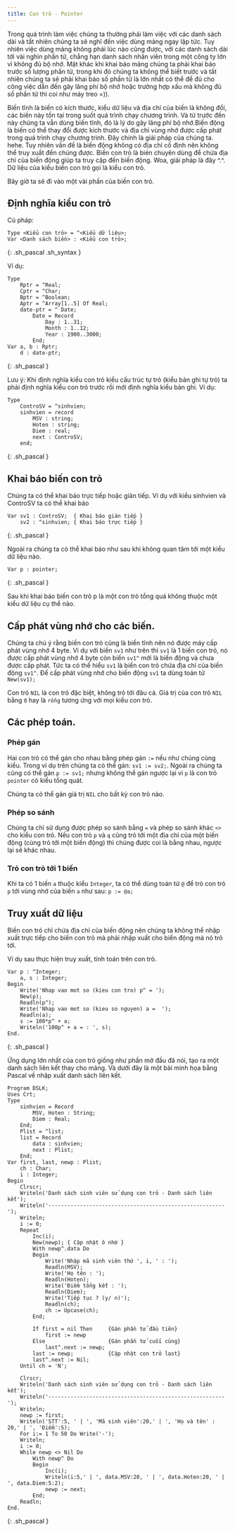 ```yaml
---
title: Con trỏ - Pointer
---
```


Trong quá trình làm việc chúng ta thường phải làm việc với các danh sách dài và tất nhiên chúng ta sẽ nghĩ đến việc dùng mảng ngay lập tức. Tuy nhiên việc dùng mảng không phải lúc nào cũng được, với các danh sách dài tới vài nghìn phần tử, chẳng hạn danh sách nhân viên trong một công ty lớn vì không đủ bộ nhớ. Mặt khác khi khai báo mảng chúng ta phải khai báo trước số lượng phần tử, trong khi đó chúng ta không thể biết trước và tất nhiên chúng ta sẽ phải khai báo số phần tử là lớn nhất có thể để đủ cho công việc dẫn đến gây lãng phí bộ nhớ hoặc trường hợp xấu mà không đủ số phần tử thì coi như máy treo =)).

Biến tĩnh là biến có kích thước, kiểu dữ liệu và địa chỉ của biến là không đổi, các biến này tồn tại trong suốt quá trình chạy chương trình. Và từ trước đến này chúng ta vẫn dùng biến tĩnh, đó là lý do gây lãng phí bộ nhớ.Biến động là biến có thể thay đổi được kích thước và địa chỉ vùng nhớ được cấp phát trong quá trình chạy chương trình. Đây chính là giải pháp của chúng ta. hehe. Tuy nhiên vấn đề là biến động không có địa chỉ cố định nên không thể truy xuất đến chúng được.
Biến con trỏ là bién chuyên dùng để chứa địa chỉ của biến động giúp ta truy cập đến biến động. Woa, giải pháp là đây ^.^. Dữ liệu của kiểu biến con trỏ gọi là kiểu con trỏ.

Bây giờ ta sẽ đi vào một vài phần của biến con trỏ.

## Định nghĩa kiểu con trỏ

Cú pháp:

```
Type <Kiểu con trỏ> = ^<Kiểu dữ liệu>;
Var <Danh sách biến> : <Kiểu con trỏ>;
```
{: .sh_pascal .sh_syntax }

Ví dụ:

```
Type
    Rptr = ^Real;
    Cptr = ^Char;
    Bptr = ^Boolean;
    Aptr = ^Array[1..5] Of Real;
    date-ptr = ^ Date;
        Date = Record
            Day : 1..31;
            Month : 1..12;
            Year : 1900..3000;
        End;
Var a, b : Rptr;
    d : date-ptr;
```
{: .sh_pascal }

Lưu ý: Khi định nghĩa kiểu con trỏ kiểu cấu trúc tự trỏ (kiểu bản ghi tự trỏ) ta phải định nghĩa kiểu con trỏ trước rồi mới định nghĩa kiểu bản ghi.
Ví dụ:

```
Type
    ControSV = ^sinhvien;
    sinhvien = record
        MSV : string;
        Hoten : string;
        Diem : real;
        next : ControSV;
    end;
```
{: .sh_pascal }

## Khai báo biến con trỏ

Chúng ta có thể khai báo trực tiếp hoặc giản tiếp. Ví dụ với kiểu sinhvien và ControSV ta có thể khai báo

```
Var sv1 : ControSV;  { Khai báo gián tiếp }
    sv2 : ^sinhvien; { Khai báo trực tiếp }
```
{: .sh_pascal }

Ngoài ra chúng ta có thể khai báo như sau khi không quan tâm tới một kiểu dữ liệu nào.

```
Var p : pointer;
```
{: .sh_pascal }

Sau khi khai báo biến con trỏ p là một con trỏ tổng quá không thuộc một kiểu dữ liệu cụ thể nào.

## Cấp phát vùng nhớ cho các biến.

Chúng ta chú ý rằng biến con trỏ cũng là biến tĩnh nên nó được máy cấp phát vùng nhớ 4 byte. Ví dụ với biến `sv1` như trên thì `sv1` là 1 biến con trỏ, nó được cấp phát vùng nhớ 4 byte còn biến `sv1^` mới là biến động và chưa được cấp phát. Tức ta có thể hiểu `sv1` là biến con trỏ chứa địa chỉ của biến động `sv1^`.
Để cấp phát vùng nhớ cho biến động `sv1` ta dùng toán tử `New(sv1);`

Con trỏ `NIL` là con trỏ đặc biệt, không trỏ tới đâu cả. Giá trị của con trỏ `NIL` bằng `0` hay là `rỗng` tương ứng với mọi kiểu con trỏ.

## Các phép toán.

### Phép gán

Hai con trỏ có thể gán cho nhau bằng phép gán `:=` nếu như chúng cùng kiểu. Trong ví dụ trên chúng ta có thể gán: `sv1 := sv2;`. Ngoài ra chúng ta cũng có thể gán `p := sv1;` nhưng không thể gán ngược lại vì `p` là con trỏ `pointer` có kiểu tổng quát.

Chúng ta có thể gán giá trị `NIL` cho bất kỳ con trỏ nào.

### Phép so sánh

Chúng ta chỉ sử dụng được phép so sánh bằng `=` và phép so sánh khác `<>` cho kiểu con trỏ. Nếu con trỏ `p` và `q` cũng trỏ tới một địa chỉ của một biến động (cùng trỏ tới một biến động) thì chúng được coi là bằng nhau, ngược lại sẽ khác nhau.

### Trỏ con trỏ tới 1 biến

Khi ta có 1 biến `a` thuộc kiểu `Integer`, ta có thể dùng toán tử `@` để trỏ con trỏ `p` tới vùng nhớ của biến `a` như sau: `p := @a;`

## Truy xuất dữ liệu

Biến con trỏ chỉ chứa địa chỉ của biến động nên chúng ta không thể nhập xuất trực tiếp cho biến con trỏ mà phải nhập xuất cho biến động mà nó trỏ tới.

Ví dụ sau thực hiện truy xuất, tính toán trên con trỏ.

```
Var p : ^Integer;
    a, s : Integer;
Begin
    Write('Nhap vao mot so (kieu con tro) p^ = ');
    New(p);
    Readln(p^);
    Write('Nhap vao mot so (kieu so nguyen) a =  ');
    Readln(a);
    s := 100*p^ + a;
    Writeln('100p^ + a = : ', s);
End.
```
{: .sh_pascal }

Ứng dụng lớn nhất của con trỏ giống như phần mở đầu đã nói, tạo ra một danh sách liên kết thay cho mảng. Và dưới đây là một bài minh họa bằng Pascal về nhập xuất danh sách liên kết.

```
Program DSLK;
Uses Crt;
Type
    sinhvien = Record
        MSV, Hoten : String;
        Diem : Real;
    End;
    Plist = ^list;
    list = Record
        data : sinhvien;
        next : Plist;
    End;
Var first, last, newp : Plist;
    ch : Char;
    i : Integer;
Begin
    Clrscr;
    Writeln('Danh sách sinh viên sử dụng con trỏ - Danh sách liên kết');
    Writeln('--------------------------------------------------------');
    Writeln;
    i := 0;
    Repeat
        Inc(i);
        New(newp); { Cập nhật ô nhớ }
        With newp^.data Do
        Begin
            Write('Nhập mã sinh viên thứ ', i, ' : ');
            Readln(MSV);
            Write('Họ tên : ');
            Readln(Hoten);
            Write('Điểm tổng kết : ');
            Readln(Diem);
            Write('Tiếp tục ? (y/ n)');
            Readln(ch);
            ch := Upcase(ch);
        End;

        If first = nil Then     {Gán phần tử đầu tiên}
            first := newp
        Else                    {Gán phần tử cuối cùng}
            last^.next := newp;
        last := newp;           {Cập nhật con trỏ last}
        last^.next := Nil;
    Until ch = 'N';

    Clrscr;
    Writeln('Danh sách sinh viên sử dụng con trỏ - Danh sách liên kết');
    Writeln('--------------------------------------------------------');
    Writeln;
    newp := first;
    Writeln('STT':5, ' | ', 'Mã sinh viên':20,' | ', 'Họ và tên' : 20,' | ', 'Điểm':5);
    For i:= 1 To 50 Do Write('-');
    Writeln;
    i := 0;
    While newp <> Nil Do
        With newp^ Do
        Begin
            Inc(i);
            Writeln(i:5,' | ', data.MSV:20, ' | ', data.Hoten:20, ' | ', data.Diem:5:2);
            newp := next;
        End;
    Readln;
End.
```
{: .sh_pascal }